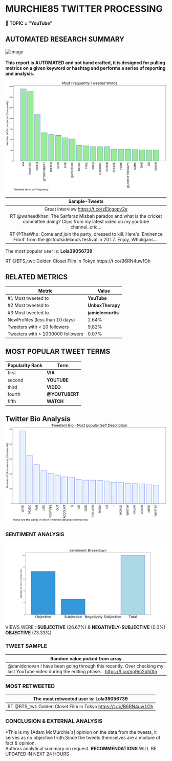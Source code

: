 # MURCHIE85 TWITTER PROCESSING 
&#x1F34E; **TOPIC = "YouTube"**

## AUTOMATED RESEARCH SUMMARY

![image](https://marketingplatform.google.com/about/static/images/gmp/analytics-smb-benefit.jpg)
<br></br>
<b> This report is AUTOMATED and not hand crafted, it is designed for pulling metrics on a given keyword or hashtag and performs a series of reporting and analysis.</b>



![image](TWEETS.png)



|                **Sample-Tweets**        |
| :-------------: |
| Great interview https://t.co/zEIcgopv2e |
| RT @waheedkhan: The Sarfaraz Misbah paradox and what is the cricket committee doing? Clips from my latest video on my youtube channel..cric… |
| RT @TheWho: Come and join the party, dressed to kill. Here's 'Eminence Front' from the @sfoutsidelands festival in 2017. Enjoy, Wholigans.… |

The most popular user is: **Lola39056739**
<div class="alert alert-block alert-danger"> RT @BTS_twt: Golden Closet Film in Tokyo 
https://t.co/B6RN4uw1Oh</div>

## RELATED METRICS<br>
| Metric | Value |
| ------------- | ------------- |
| #1 Most tweeted to  | **YouTube** |
| #2 Most tweeted to  | **UnboxTherapy** |
| #3 Most tweeted to  | **jamieleecurtis** |
| NewProfiles (less than 10 days) | 2.64%  |
| Tweeters with < 10 followers  | 9.82%|
| Tweeters with > 1000000 followers  | 0.07%  |



## MOST POPULAR TWEET TERMS 


| Popularity Rank  | Term |
| ------------- | ------------- |
| first  | **VIA**  |
| second  | **YOUTUBE**  |
| third  | **VIDEO** |
| fourth  | **@YOUTUBERT**  |
| fifth  | **WATCH**  |


## Twitter Bio Analysis![image](BIO.png)
### SENTIMENT ANALYSIS
![image](sentiment.png)
VIEWS WERE : **SUBJECTIVE**  (26.67%) & **NEGATIVELY-SUBJECTIVE** (0.0%) **OBJECTIVE** (73.33%)

### TWEET SAMPLE 
| Random value picked from array |
| ------------- |
|@danidonovan I have been going through this recently. Over checking my last YouTube video during the editing phase… https://t.co/np9m2qh0tn |

### MOST RETWEETED 

| The most retweeted user is: **Lola39056739**  |
| ------------- |
| RT @BTS_twt: Golden Closet Film in Tokyo https://t.co/B6RN4uw1Oh |

### CONCLUSION & EXTERNAL ANALYSIS

*This is my [Adam McMurchie`s] opinion on the data from the tweets, it serves as no objective truth.Since the tweets themselves are a mixture of fact & opinion.<br>
Authors analytical summary on request.
**RECOMMENDATIONS** WILL BE UPDATED IN NEXT  24 HOURS <br>